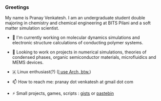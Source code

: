 ### Greetings

My name is Pranay Venkatesh. I am an undergraduate student double majoring in chemistry and chemical engineering at BITS Pilani and a soft matter simulation scientist.


- 🔭 I'm currently working on molecular dynamics simulations and electronic structure calculations of conducting polymer systems. 

- 👯 Looking to work on projects in numerical simulations, theories of condensed phases, organic semiconductor materials, microfluidics and MEMS devices.

- 🇦 Linux enthusiast(?) ([I use Arch, btw.](https://knowyourmeme.com/memes/btw-i-use-arch))

- 📫 How to reach me: pranay dot venkatesh at gmail dot com

- ⚡ Small projects, games, scripts : [gists](https://gist.github.com/chemicalfiend/) or [pastebin](https://pastebin.com/u/chemicalfiend101)

<!--
**chemicalfiend/chemicalfiend** is a ✨ _special_ ✨ repository because its `README.md` (this file) appears on your GitHub profile.

Here are some ideas to get you started:

- 🔭 I’m currently working on ...
- 🌱 I’m currently learning ...
- 👯 I’m looking to collaborate on ...
- 🤔 I’m looking for help with ...
- 💬 Ask me about ...
- 📫 How to reach me: ...
- 😄 Pronouns: ...
- ⚡ Fun fact: ...
-->
